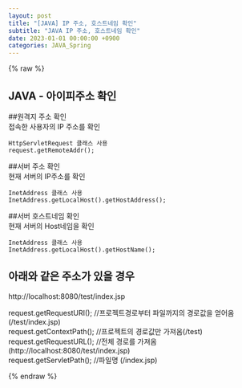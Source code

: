 ```yaml
---
layout: post
title: "[JAVA] IP 주소, 호스트네임 확인"
subtitle: "JAVA IP 주소, 호스트네임 확인"
date: 2023-01-01 00:00:00 +0900
categories: JAVA_Spring
---
```

{% raw %}
## JAVA - 아이피주소 확인  
  
##원격지 주소 확인  
	접속한 사용자의 IP 주소를 확인  
  
	HttpServletRequest 클래스 사용  
	request.getRemoteAddr();  
  
##서버 주소 확인  
	현재 서버의 IP주소를 확인  
  
	InetAddress 클래스 사용  
	InetAddress.getLocalHost().getHostAddress();  
  
##서버 호스트네임 확인  
	현재 서버의 Host네임을 확인  
  
	InetAddress 클래스 사용  
	InetAddress.getLocalHost().getHostName();  
  
## 아래와 같은 주소가 있을 경우  
http://localhost:8080/test/index.jsp  
  
request.getRequestURI();   //프로젝트경로부터 파일까지의 경로값을 얻어옴 (/test/index.jsp)  
request.getContextPath();  //프로젝트의 경로값만 가져옴(/test)  
request.getRequestURL();   //전체 경로를 가져옴 (http://localhost:8080/test/index.jsp)  
request.getServletPath();  //파일명 (/index.jsp)  
  
                                                                                                                                                                                                                                                                                                                                                                                                                                                                                                                                                       

{% endraw %}
